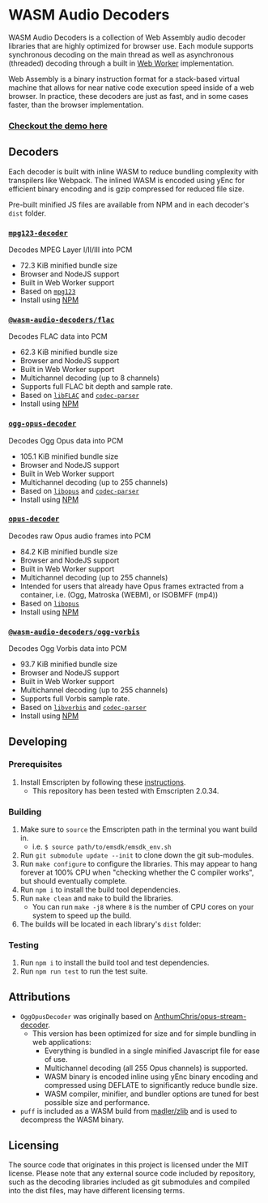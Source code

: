 # WASM Audio Decoders

WASM Audio Decoders is a collection of Web Assembly audio decoder libraries that are highly optimized for browser use. Each module supports synchronous decoding on the main thread as well as asynchronous (threaded) decoding through a built in [Web Worker](https://developer.mozilla.org/en-US/docs/Web/API/Web_Workers_API) implementation.

Web Assembly is a binary instruction format for a stack-based virtual machine that allows for near native code execution speed inside of a web browser. In practice, these decoders are just as fast, and in some cases faster, than the browser implementation.

### [Checkout the demo here](https://eshaz.github.io/wasm-audio-decoders/)

## Decoders

Each decoder is built with inline WASM to reduce bundling complexity with transpilers like Webpack. The inlined WASM is encoded using yEnc for efficient binary encoding and is gzip compressed for reduced file size.

Pre-built minified JS files are available from NPM and in each decoder's `dist` folder.

### [`mpg123-decoder`](https://github.com/eshaz/wasm-audio-decoders/tree/master/src/mpg123-decoder)
Decodes MPEG Layer I/II/III into PCM
  * 72.3 KiB minified bundle size
  * Browser and NodeJS support
  * Built in Web Worker support
  * Based on [`mpg123`](https://www.mpg123.de/)
  * Install using [NPM](https://www.npmjs.com/package/mpg123-decoder)

### [`@wasm-audio-decoders/flac`](https://github.com/eshaz/wasm-audio-decoders/tree/master/src/flac)
Decodes FLAC data into PCM
  * 62.3 KiB minified bundle size
  * Browser and NodeJS support
  * Built in Web Worker support
  * Multichannel decoding (up to 8 channels)
  * Supports full FLAC bit depth and sample rate.
  * Based on [`libFLAC`](https://github.com/xiph/flac) and [`codec-parser`](https://github.com/eshaz/codec-parser)
  * Install using [NPM](https://www.npmjs.com/package/@wasm-audio-decoders/flac)

### [`ogg-opus-decoder`](https://github.com/eshaz/wasm-audio-decoders/tree/master/src/ogg-opus-decoder)
Decodes Ogg Opus data into PCM
  * 105.1 KiB minified bundle size
  * Browser and NodeJS support
  * Built in Web Worker support
  * Multichannel decoding (up to 255 channels)
  * Based on [`libopus`](https://github.com/xiph/opus) and [`codec-parser`](https://github.com/eshaz/codec-parser)
  * Install using [NPM](https://www.npmjs.com/package/ogg-opus-decoder)

### [`opus-decoder`](https://github.com/eshaz/wasm-audio-decoders/tree/master/src/opus-decoder)
Decodes raw Opus audio frames into PCM
  * 84.2 KiB minified bundle size
  * Browser and NodeJS support
  * Built in Web Worker support
  * Multichannel decoding (up to 255 channels)
  * Intended for users that already have Opus frames extracted from a container, i.e. (Ogg, Matroska (WEBM), or ISOBMFF (mp4))
  * Based on [`libopus`](https://github.com/xiph/opus)
  * Install using [NPM](https://www.npmjs.com/package/opus-decoder)

### [`@wasm-audio-decoders/ogg-vorbis`](https://github.com/eshaz/wasm-audio-decoders/tree/master/src/ogg-vorbis)
Decodes Ogg Vorbis data into PCM
  * 93.7 KiB minified bundle size
  * Browser and NodeJS support
  * Built in Web Worker support
  * Multichannel decoding (up to 255 channels)
  * Supports full Vorbis sample rate.
  * Based on [`libvorbis`](https://github.com/xiph/vorbis) and [`codec-parser`](https://github.com/eshaz/codec-parser)
  * Install using [NPM](https://www.npmjs.com/@wasm-audio-decoders/ogg-vorbis)

## Developing

### Prerequisites
1. Install Emscripten by following these [instructions](https://kripken.github.io/emscripten-site/docs/getting_started/downloads.html#installation-instructions).
   * This repository has been tested with Emscripten 2.0.34.

### Building
1. Make sure to `source` the Emscripten path in the terminal you want build in.
   * i.e. `$ source path/to/emsdk/emsdk_env.sh`
1. Run `git submodule update --init` to clone down the git sub-modules.
1. Run `make configure` to configure the libraries. This may appear to hang forever at 100% CPU
   when "checking whether the C compiler works", but should eventually complete.
1. Run `npm i` to install the build tool dependencies.
1. Run `make clean` and `make` to build the libraries.
   * You can run `make -j8` where `8` is the number of CPU cores on your system to speed up the build.
1. The builds will be located in each library's `dist` folder:

### Testing
1. Run `npm i` to install the build tool and test dependencies.
1. Run `npm run test` to run the test suite.

## Attributions

* `OggOpusDecoder` was originally based on [AnthumChris/opus-stream-decoder](https://github.com/AnthumChris/opus-stream-decoder).
  * This version has been optimized for size and for simple bundling in web applications:
    * Everything is bundled in a single minified Javascript file for ease of use.
    * Multichannel decoding (all 255 Opus channels) is supported.
    * WASM binary is encoded inline using yEnc binary encoding and compressed using DEFLATE to significantly reduce bundle size.
    * WASM compiler, minifier, and bundler options are tuned for best possible size and performance.
* `puff` is included as a WASM build from [madler/zlib](https://github.com/madler/zlib/tree/master/contrib/puff) and is used to decompress the WASM binary.

## Licensing

The source code that originates in this project is licensed under the MIT license. Please note that any external source code included by repository, such as the decoding libraries included as git submodules and compiled into the dist files, may have different licensing terms.
